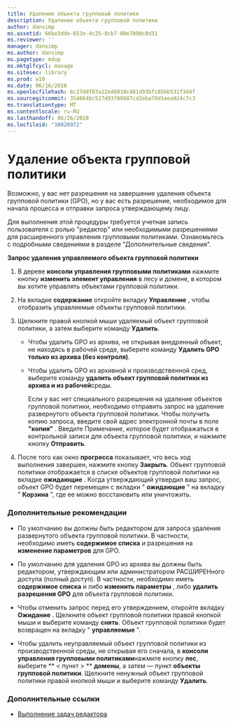 ```yaml
---
title: Удаление объекта групповой политики
description: Удаление объекта групповой политики
author: dansimp
ms.assetid: 66be3dde-653e-4c25-8cb7-00e7090c8d31
ms.reviewer: ''
manager: dansimp
ms.author: dansimp
ms.pagetype: mdop
ms.mktglfcycl: manage
ms.sitesec: library
ms.prod: w10
ms.date: 06/16/2016
ms.openlocfilehash: 6c27ddf87a12ed6010c481d93bfc85bb531f3d4f
ms.sourcegitcommit: 354664bc527d93f80687cd2eba70d1eea024c7c3
ms.translationtype: MT
ms.contentlocale: ru-RU
ms.lasthandoff: 06/26/2020
ms.locfileid: "10820972"
---
```

# Удаление объекта групповой политики


Возможно, у вас нет разрешения на завершение удаления объекта групповой политики (GPO), но у вас есть разрешение, необходимое для начала процесса и отправки запроса утверждающему лицу.

Для выполнения этой процедуры требуется учетная запись пользователя с ролью "редактор" или необходимыми разрешениями для расширенного управления групповыми политиками. Ознакомьтесь с подробными сведениями в разделе "Дополнительные сведения".

**Запрос удаления управляемого объекта групповой политики**

1.  В дереве **консоли управления групповыми политиками** нажмите кнопку **изменить элемент управления** в лесу и домене, в котором вы хотите управлять объектами групповой политики.

2.  На вкладке **содержание** откройте вкладку **Управление** , чтобы отобразить управляемые объекты групповой политики.

3.  Щелкните правой кнопкой мыши удаляемый объект групповой политики, а затем выберите команду **Удалить**.

    -   Чтобы удалить GPO из архива, не открывая внедренный объект, не находясь в рабочей среде, выберите команду **Удалить GPO только из архива (без контроля)**.

    -   Чтобы удалить GPO из архивной и производственной сред, выберите команду **удалить объект групповой политики из архива и из рабочей**среды.

        Если у вас нет специального разрешения на удаление объектов групповой политики, необходимо отправить запрос на удаление развернутого объекта групповой политики. Чтобы получить копию запроса, введите свой адрес электронной почты в поле **"копия"** . Введите Примечание, которое будет отображаться в контрольной записи для объекта групповой политики, и нажмите кнопку **Отправить**.

4.  После того как окно **прогресса** показывает, что весь ход выполнения завершен, нажмите кнопку **Закрыть**. Объект групповой политики отображается в списке объектов групповой политики на вкладке **ожидающие** . Когда утверждающий утвердил ваш запрос, объект GPO будет перемещен с вкладки " **ожидающие** " на вкладку " **Корзина** ", где ее можно восстановить или уничтожить.

### Дополнительные рекомендации

-   По умолчанию вы должны быть редактором для запроса удаления развернутого объекта групповой политики. В частности, необходимо иметь **содержимое списка** и разрешения на **изменение параметров** для GPO.

-   По умолчанию для удаления GPO из архива вы должны быть редактором, утверждающим или администратором РАСШИРЕНного доступа (полный доступ). В частности, необходимо иметь **содержимое списка** и либо **изменить параметры** , либо **удалить разрешения GPO** для объекта групповой политики.

-   Чтобы отменить запрос перед его утверждением, откройте вкладку **Ожидание** . Щелкните объект групповой политики правой кнопкой мыши и выберите команду **снять**. Объект групповой политики будет возвращен на вкладку " **управляемые** ".

-   Чтобы удалить неуправляемый объект групповой политики из производственной среды, не открывая его сначала, в **консоли управления групповыми политиками**нажмите кнопку **лес**, выберите ** &lt; пункт &gt; ** **домены**, а затем — пункт **объекты групповой политики**. Щелкните ненужный объект групповой политики правой кнопкой мыши и выберите команду **Удалить**.

### Дополнительные ссылки

-   [Выполнение задач редактора](performing-editor-tasks.md)

 

 





